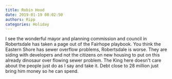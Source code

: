 ```yaml
---
title: Robin Hood
date: 2019-01-19 08:02:50
authors: Ripp
categories: Holiday
---
```


 I see the wonderful mayor and planning commission and council in Robertsdale has taken a page out of the Fairhope playbook.  You think the Eastern Shore has sewer overflow problems, Robertsdale is worse.  They are siding with developers and not the citizens on new housing to put on this already dinosaur over flowing sewer problem.  The King here doesn't care about the people just do as I say and take it. Debt close to 28 million just bring him money so he can spend.